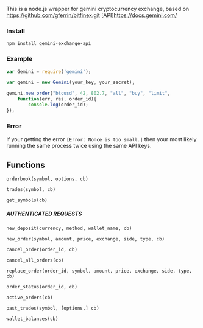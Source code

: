 This is a node.js wrapper for gemini cryptocurrency exchange, based on https://github.com/gferrin/bitfinex.git [API]https://docs.gemini.com/

### Install

`npm install gemini-exchange-api`

### Example

```js
var Gemini = require('gemini');

var gemini = new Gemini(your_key, your_secret);

gemini.new_order("btcusd", 42, 802.7, "all", "buy", "limit", 
	function(err, res, order_id){
		console.log(order_id);
});
```

### Error

If your getting the error `[Error: Nonce is too small.]` then your most likely
running the same process twice using the same API keys.

## Functions

`orderbook(symbol, options, cb) `

`trades(symbol, cb)`	

`get_symbols(cb)`

##### AUTHENTICATED REQUESTS 

`new_deposit(currency, method, wallet_name, cb)`

`new_order(symbol, amount, price, exchange, side, type, cb)`

`cancel_order(order_id, cb)`

`cancel_all_orders(cb)`

`replace_order(order_id, symbol, amount, price, exchange, side, type, cb)`

`order_status(order_id, cb)`

`active_orders(cb)`

`past_trades(symbol, [options,] cb)`

`wallet_balances(cb)`





